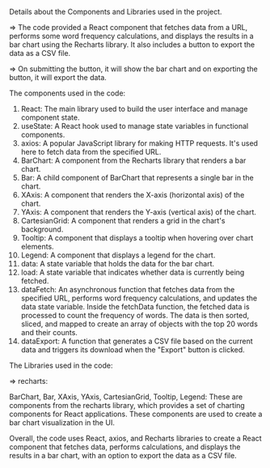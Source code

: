 Details about the Components and Libraries used in the project.

=> The code provided a React component that fetches data from a URL, performs some word frequency calculations, and displays the results in a bar chart using the Recharts library. It also includes a button to export the data as a CSV file.

=> On submitting the button, it will show the bar chart and on exporting the button, it will export the data.

The components used in the code:

1.	React: The main library used to build the user interface and manage component state.
2.	useState: A React hook used to manage state variables in functional components.
3.	axios: A popular JavaScript library for making HTTP requests. It's used here to fetch data from the specified URL.
4.	BarChart: A component from the Recharts library that renders a bar chart.
5.	Bar: A child component of BarChart that represents a single bar in the chart.
6.	XAxis: A component that renders the X-axis (horizontal axis) of the chart.
7.	YAxis: A component that renders the Y-axis (vertical axis) of the chart.
8.	CartesianGrid: A component that renders a grid in the chart's background.
9.	Tooltip: A component that displays a tooltip when hovering over chart elements.
10.	Legend: A component that displays a legend for the chart.
11.	data: A state variable that holds the data for the bar chart.
12.	load: A state variable that indicates whether data is currently being fetched.
13.	dataFetch: An asynchronous function that fetches data from the specified URL, performs word frequency calculations, and updates the data state variable.
Inside the fetchData function, the fetched data is processed to count the frequency of words. The data is then sorted, sliced, and mapped to create an array of objects with the top 20 words and their counts.
14.	dataExport: A function that generates a CSV file based on the current data and triggers its download when the "Export" button is clicked.

The Libraries used in the code:

=> recharts: 

BarChart, Bar, XAxis, YAxis, CartesianGrid, Tooltip, Legend: These are components from the recharts library, which provides a set of charting components for React applications. These components are used to create a bar chart visualization in the UI.

Overall, the code uses React, axios, and Recharts libraries to create a React component that fetches data, performs calculations, and displays the results in a bar chart, with an option to export the data as a CSV file.
